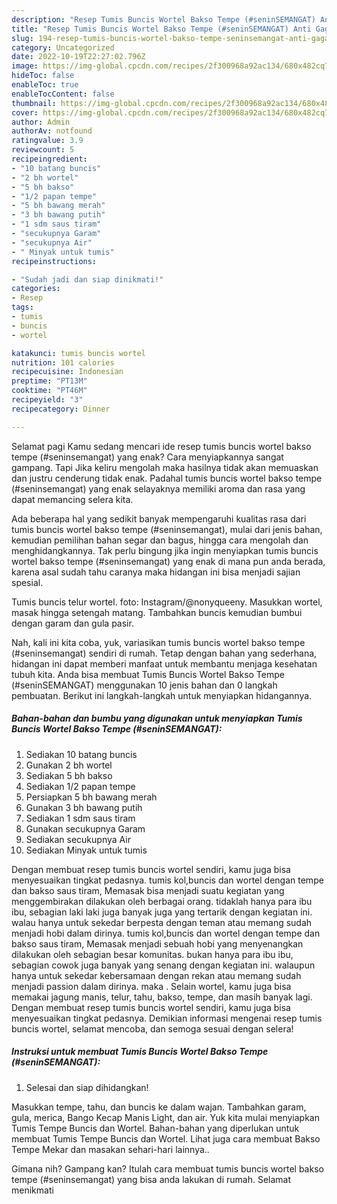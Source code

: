 ```yaml
---
description: "Resep Tumis Buncis Wortel Bakso Tempe (#seninSEMANGAT) Anti Gagal"
title: "Resep Tumis Buncis Wortel Bakso Tempe (#seninSEMANGAT) Anti Gagal"
slug: 194-resep-tumis-buncis-wortel-bakso-tempe-seninsemangat-anti-gagal
category: Uncategorized
date: 2022-10-19T22:27:02.796Z
image: https://img-global.cpcdn.com/recipes/2f300968a92ac134/680x482cq70/tumis-buncis-wortel-bakso-tempe-seninsemangat-foto-resep-utama.jpg
hideToc: false
enableToc: true
enableTocContent: false
thumbnail: https://img-global.cpcdn.com/recipes/2f300968a92ac134/680x482cq70/tumis-buncis-wortel-bakso-tempe-seninsemangat-foto-resep-utama.jpg
cover: https://img-global.cpcdn.com/recipes/2f300968a92ac134/680x482cq70/tumis-buncis-wortel-bakso-tempe-seninsemangat-foto-resep-utama.jpg
author: Admin
authorAv: notfound
ratingvalue: 3.9
reviewcount: 5
recipeingredient:
- "10 batang buncis"
- "2 bh wortel"
- "5 bh bakso"
- "1/2 papan tempe"
- "5 bh bawang merah"
- "3 bh bawang putih"
- "1 sdm saus tiram"
- "secukupnya Garam"
- "secukupnya Air"
- " Minyak untuk tumis"
recipeinstructions:

- "Sudah jadi dan siap dinikmati!"
categories:
- Resep
tags:
- tumis
- buncis
- wortel

katakunci: tumis buncis wortel 
nutrition: 101 calories
recipecuisine: Indonesian
preptime: "PT13M"
cooktime: "PT46M"
recipeyield: "3"
recipecategory: Dinner

---
```



Selamat pagi Kamu sedang mencari ide resep tumis buncis wortel bakso tempe (#seninsemangat) yang enak? Cara menyiapkannya sangat gampang. Tapi Jika keliru mengolah maka hasilnya tidak akan memuaskan dan justru cenderung tidak enak. Padahal tumis buncis wortel bakso tempe (#seninsemangat) yang enak selayaknya memiliki aroma dan rasa yang dapat memancing selera kita.


Ada beberapa hal yang sedikit banyak mempengaruhi kualitas rasa dari tumis buncis wortel bakso tempe (#seninsemangat), mulai dari jenis bahan, kemudian pemilihan bahan segar dan bagus, hingga cara mengolah dan menghidangkannya. Tak perlu bingung jika ingin menyiapkan tumis buncis wortel bakso tempe (#seninsemangat) yang enak di mana pun anda berada, karena asal sudah tahu caranya maka hidangan ini bisa menjadi sajian spesial.

Tumis buncis telur wortel. foto: Instagram/@nonyqueeny. Masukkan wortel, masak hingga setengah matang. Tambahkan buncis kemudian bumbui dengan garam dan gula pasir.


Nah, kali ini kita coba, yuk, variasikan tumis buncis wortel bakso tempe (#seninsemangat) sendiri di rumah. Tetap dengan bahan yang sederhana, hidangan ini dapat memberi manfaat untuk membantu menjaga kesehatan tubuh kita. Anda bisa membuat Tumis Buncis Wortel Bakso Tempe (#seninSEMANGAT) menggunakan 10 jenis bahan dan 0 langkah pembuatan. Berikut ini langkah-langkah untuk menyiapkan hidangannya.

<!--inarticleads1-->

##### Bahan-bahan dan bumbu yang digunakan untuk menyiapkan Tumis Buncis Wortel Bakso Tempe (#seninSEMANGAT):

1. Sediakan 10 batang buncis
1. Gunakan 2 bh wortel
1. Sediakan 5 bh bakso
1. Sediakan 1/2 papan tempe
1. Persiapkan 5 bh bawang merah
1. Gunakan 3 bh bawang putih
1. Sediakan 1 sdm saus tiram
1. Gunakan secukupnya Garam
1. Sediakan secukupnya Air
1. Sediakan  Minyak untuk tumis


Dengan membuat resep tumis buncis wortel sendiri, kamu juga bisa menyesuaikan tingkat pedasnya. tumis kol,buncis dan wortel dengan tempe dan bakso saus tiram, Memasak bisa menjadi suatu kegiatan yang menggembirakan dilakukan oleh berbagai orang. tidaklah hanya para ibu ibu, sebagian laki laki juga banyak juga yang tertarik dengan kegiatan ini. walau hanya untuk sekedar berpesta dengan teman atau memang sudah menjadi hobi dalam dirinya. tumis kol,buncis dan wortel dengan tempe dan bakso saus tiram, Memasak menjadi sebuah hobi yang menyenangkan dilakukan oleh sebagian besar komunitas. bukan hanya para ibu ibu, sebagian cowok juga banyak yang senang dengan kegiatan ini. walaupun hanya untuk sekedar kebersamaan dengan rekan atau memang sudah menjadi passion dalam dirinya. maka . Selain wortel, kamu juga bisa memakai jagung manis, telur, tahu, bakso, tempe, dan masih banyak lagi. Dengan membuat resep tumis buncis wortel sendiri, kamu juga bisa menyesuaikan tingkat pedasnya. Demikian informasi mengenai resep tumis buncis wortel, selamat mencoba, dan semoga sesuai dengan selera! 

<!--inarticleads2-->

##### Instruksi untuk membuat Tumis Buncis Wortel Bakso Tempe (#seninSEMANGAT):


1. Selesai dan siap dihidangkan!

Masukkan tempe, tahu, dan buncis ke dalam wajan. Tambahkan garam, gula, merica, Bango Kecap Manis Light, dan air. Yuk kita mulai menyiapkan Tumis Tempe Buncis dan Wortel. Bahan-bahan yang diperlukan untuk membuat Tumis Tempe Buncis dan Wortel. Lihat juga cara membuat Bakso Tempe Mekar dan masakan sehari-hari lainnya.. 

Gimana nih? Gampang kan? Itulah cara membuat tumis buncis wortel bakso tempe (#seninsemangat) yang bisa anda lakukan di rumah. Selamat menikmati
